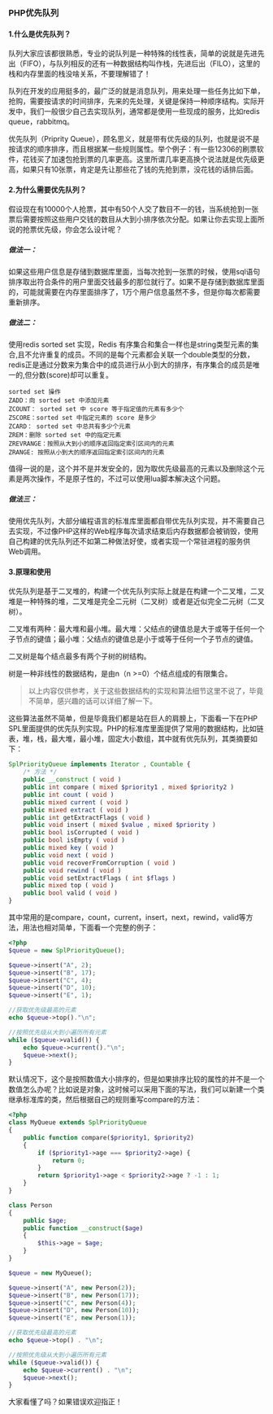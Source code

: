 ### PHP优先队列

#### 1.什么是优先队列？

队列大家应该都很熟悉，专业的说队列是一种特殊的线性表，简单的说就是先进先出（FIFO），与队列相反的还有一种数据结构叫作栈，先进后出（FILO），这里的栈和内存里面的栈没啥关系，不要理解错了！

队列在开发的应用挺多的，最广泛的就是消息队列，用来处理一些任务比如下单，抢购，需要按请求的时间排序，先来的先处理，关键是保持一种顺序结构。实际开发中，我们一般很少自己去实现队列，通常都是使用一些现成的服务，比如redis queue，rabbitmq。

优先队列（Priprity Queue），顾名思义，就是带有优先级的队列，也就是说不是按请求的顺序排序，而且根据某一些规则属性。举个例子：有一些12306的刷票软件，花钱买了加速包抢到票的几率更高。这里所谓几率更高换个说法就是优先级更高，如果只有10张票，肯定是先让那些花了钱的先抢到票，没花钱的话排后面。

#### 2.为什么需要优先队列？

假设现在有10000个人抢票，其中有50个人交了数目不一的钱，当系统抢到一张票后需要按照这些用户交钱的数目从大到小排序依次分配。如果让你去实现上面所说的抢票优先级，你会怎么设计呢？

##### 做法一：

如果这些用户信息是存储到数据库里面，当每次抢到一张票的时候，使用sql语句排序取出符合条件的用户里面交钱最多的那位就行了。如果不是存储到数据库里面的，可能就需要在内存里面排序了，1万个用户信息虽然不多，但是你每次都需要重新排序。


##### 做法二：

使用redis sorted set 实现，Redis 有序集合和集合一样也是string类型元素的集合,且不允许重复的成员。不同的是每个元素都会关联一个double类型的分数，redis正是通过分数来为集合中的成员进行从小到大的排序，有序集合的成员是唯一的,但分数(score)却可以重复。
```shell
sorted set 操作
ZADD：向 sorted set 中添加元素
ZCOUNT： sorted set 中 score 等于指定值的元素有多少个
ZSCORE：sorted set 中指定元素的 score 是多少
ZCARD： sorted set 中总共有多少个元素
ZREM：删除 sorted set 中的指定元素
ZREVRANGE：按照从大到小的顺序返回指定索引区间内的元素
ZRANGE: 按照从小到大的顺序返回指定索引区间内的元素
```
值得一说的是，这个并不是并发安全的，因为取优先级最高的元素以及删除这个元素是两次操作，不是原子性的，不过可以使用lua脚本解决这个问题。

##### 做法三：

使用优先队列，大部分编程语言的标准库里面都自带优先队列实现，并不需要自己去实现，不过像PHP这样的Web程序每次请求结束后内存数据都会被销毁，使用自己构建的优先队列还不如第二种做法好使，或者实现一个常驻进程的服务供Web调用。


#### 3.原理和使用

优先队列是基于二叉堆的，构建一个优先队列实际上就是在构建一个二叉堆，二叉堆是一种特殊的堆，二叉堆是完全二元树（二叉树）或者是近似完全二元树（二叉树）。

二叉堆有两种：最大堆和最小堆。最大堆：父结点的键值总是大于或等于任何一个子节点的键值；最小堆：父结点的键值总是小于或等于任何一个子节点的键值。

二叉树是每个结点最多有两个子树的树结构。

树是一种非线性的数据结构，是由n（n >=0）个结点组成的有限集合。

>以上内容仅供参考，关于这些数据结构的实现和算法细节这里不说了，毕竟不简单，感兴趣的话可以详细了解一下。

这些算法虽然不简单，但是毕竟我们都是站在巨人的肩膀上，下面看一下在PHP SPL里面提供的优先队列实现。PHP的标准库里面提供了常用的数据结构，比如链表，堆，栈，最大堆，最小堆，固定大小数组，其中就有优先队列，其类摘要如下：
```php
SplPriorityQueue implements Iterator , Countable {
    /* 方法 */
    public __construct ( void )
    public int compare ( mixed $priority1 , mixed $priority2 )
    public int count ( void )
    public mixed current ( void )
    public mixed extract ( void )
    public int getExtractFlags ( void )
    public void insert ( mixed $value , mixed $priority )
    public bool isCorrupted ( void )
    public bool isEmpty ( void )
    public mixed key ( void )
    public void next ( void )
    public void recoverFromCorruption ( void )
    public void rewind ( void )
    public void setExtractFlags ( int $flags )
    public mixed top ( void )
    public bool valid ( void )
}
```
其中常用的是compare，count，current，insert，next，rewind，valid等方法，用法也相对简单，下面看一个完整的例子：
```php
<?php
$queue = new SplPriorityQueue();

$queue->insert("A", 2);
$queue->insert("B", 17);
$queue->insert("C", 4);
$queue->insert("D", 10);
$queue->insert("E", 1);

//获取优先级最高的元素
echo $queue->top()."\n";

//按照优先级从大到小遍历所有元素
while ($queue->valid()) {
    echo $queue->current()."\n";
    $queue->next();
}
```

默认情况下，这个是按照数值大小排序的，但是如果排序比较的属性的并不是一个数值怎么办呢？比如说是对象，这时候可以采用下面的写法，我们可以新建一个类继承标准库的类，然后根据自己的规则重写compare的方法：
```php
<?php
class MyQueue extends SplPriorityQueue
{
    public function compare($priority1, $priority2)
    {
        if ($priority1->age === $priority2->age) {
            return 0;
        }
        return $priority1->age < $priority2->age ? -1 : 1;
    }
}

class Person
{
    public $age;
    public function __construct($age)
    {
        $this->age = $age;
    }
}

$queue = new MyQueue();

$queue->insert("A", new Person(2));
$queue->insert("B", new Person(17));
$queue->insert("C", new Person(4));
$queue->insert("D", new Person(10));
$queue->insert("E", new Person(1));

//获取优先级最高的元素
echo $queue->top() . "\n";

//按照优先级从大到小遍历所有元素
while ($queue->valid()) {
    echo $queue->current() . "\n";
    $queue->next();
}
```

大家看懂了吗？如果错误欢迎指正！





